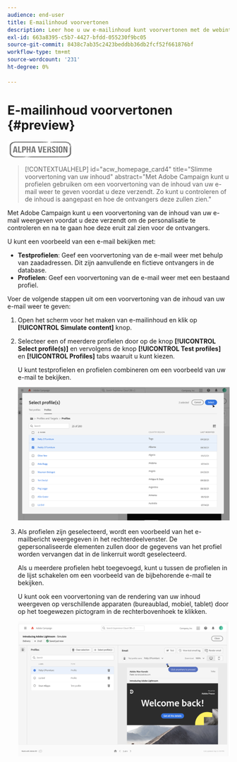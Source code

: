 ```yaml
---
audience: end-user
title: E-mailinhoud voorvertonen
description: Leer hoe u uw e-mailinhoud kunt voorvertonen met de webinterface voor campagnes
exl-id: 663a8395-c5b7-4427-bfdd-055230f9bc05
source-git-commit: 8438c7ab35c2423beddbb36db2fcf52f661876bf
workflow-type: tm+mt
source-wordcount: '231'
ht-degree: 0%

---
```


# E-mailinhoud voorvertonen {#preview}

![](../assets/do-not-localize/badge.png)

>[!CONTEXTUALHELP]
>id="acw_homepage_card4"
>title="Slimme voorvertoning van uw inhoud"
>abstract="Met Adobe Campaign kunt u profielen gebruiken om een voorvertoning van de inhoud van uw e-mail weer te geven voordat u deze verzendt. Zo kunt u controleren of de inhoud is aangepast en hoe de ontvangers deze zullen zien."

Met Adobe Campaign kunt u een voorvertoning van de inhoud van uw e-mail weergeven voordat u deze verzendt om de personalisatie te controleren en na te gaan hoe deze eruit zal zien voor de ontvangers.

U kunt een voorbeeld van een e-mail bekijken met:

* **Testprofielen**: Geef een voorvertoning van de e-mail weer met behulp van zaadadressen. Dit zijn aanvullende en fictieve ontvangers in de database.
* **Profielen**: Geef een voorvertoning van de e-mail weer met een bestaand profiel.

Voer de volgende stappen uit om een voorvertoning van de inhoud van uw e-mail weer te geven:

1. Open het scherm voor het maken van e-mailinhoud en klik op **[!UICONTROL Simulate content]** knop.

1. Selecteer een of meerdere profielen door op de knop **[!UICONTROL Select profile(s)]** en vervolgens de knop **[!UICONTROL Test profiles]** en **[!UICONTROL Profiles]** tabs waaruit u kunt kiezen.

   U kunt testprofielen en profielen combineren om een voorbeeld van uw e-mail te bekijken.

   ![](assets/preview-profile.png)

1. Als profielen zijn geselecteerd, wordt een voorbeeld van het e-mailbericht weergegeven in het rechterdeelvenster. De gepersonaliseerde elementen zullen door de gegevens van het profiel worden vervangen dat in de linkerruit wordt geselecteerd.

   Als u meerdere profielen hebt toegevoegd, kunt u tussen de profielen in de lijst schakelen om een voorbeeld van de bijbehorende e-mail te bekijken.

   U kunt ook een voorvertoning van de rendering van uw inhoud weergeven op verschillende apparaten (bureaublad, mobiel, tablet) door op het toegewezen pictogram in de rechterbovenhoek te klikken.

   ![](assets/preview.png)
